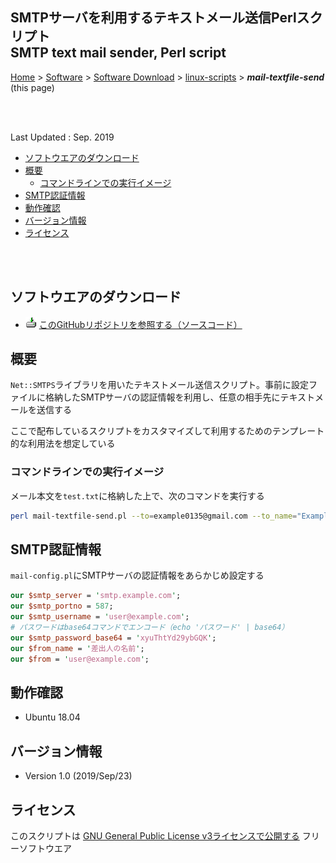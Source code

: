 ## SMTPサーバを利用するテキストメール送信Perlスクリプト<br />SMTP text mail sender, Perl script<!-- omit in toc -->

[Home](https://oasis3855.github.io/webpage/) > [Software](https://oasis3855.github.io/webpage/software/index.html) > [Software Download](https://oasis3855.github.io/webpage/software/software-download.html) > [linux-scripts](../README.md) > ***mail-textfile-send*** (this page)

<br />
<br />

Last Updated : Sep. 2019

- [ソフトウエアのダウンロード](#ソフトウエアのダウンロード)
- [概要](#概要)
  - [コマンドラインでの実行イメージ](#コマンドラインでの実行イメージ)
- [SMTP認証情報](#smtp認証情報)
- [動作確認](#動作確認)
- [バージョン情報](#バージョン情報)
- [ライセンス](#ライセンス)

<br />
<br />

## ソフトウエアのダウンロード

- ![download icon](../readme_pics/soft-ico-download-darkmode.gif)  [このGitHubリポジトリを参照する（ソースコード）](../mail-textfile-send/)

## 概要

```Net::SMTPS```ライブラリを用いたテキストメール送信スクリプト。事前に設定ファイルに格納したSMTPサーバの認証情報を利用し、任意の相手先にテキストメールを送信する

ここで配布しているスクリプトをカスタマイズして利用するためのテンプレート的な利用法を想定している

### コマンドラインでの実行イメージ

メール本文を```test.txt```に格納した上で、次のコマンドを実行する

```Bash
perl mail-textfile-send.pl --to=example0135@gmail.com --to_name="Example User" --subject="Test Mail"  test.txt

```

## SMTP認証情報

```mail-config.pl```にSMTPサーバの認証情報をあらかじめ設定する

```Perl
our $smtp_server = 'smtp.example.com';
our $smtp_portno = 587;
our $smtp_username = 'user@example.com';
# パスワードはbase64コマンドでエンコード（echo 'パスワード' | base64）
our $smtp_password_base64 = 'xyuThtYd29ybGQK';
our $from_name = '差出人の名前';
our $from = 'user@example.com';
```

## 動作確認

- Ubuntu 18.04


## バージョン情報

- Version 1.0 (2019/Sep/23)

## ライセンス

このスクリプトは [GNU General Public License v3ライセンスで公開する](https://gpl.mhatta.org/gpl.ja.html) フリーソフトウエア




